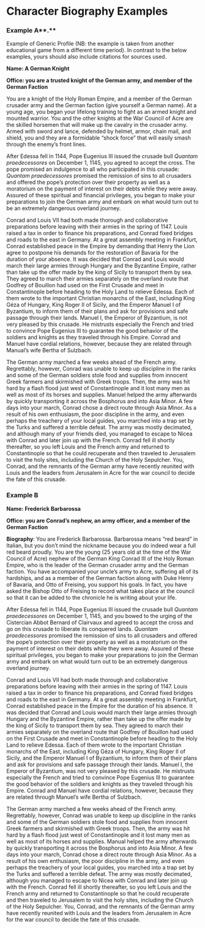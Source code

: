 # Character Biography Examples

### Example A**.**

Example of Generic Profile (NB: the example is taken from another educational game from a different time period). In contrast to the below examples, yours should also include citations for sources used.&#x20;

**Name: A German Knight**&#x20;

**Office: you are a trusted knight of the German army, and member of the German Faction**&#x20;

You are a knight of the Holy Roman Empire, and a member of the German crusader army and the German faction (give yourself a German name). At a young age, you began your lifelong training to fight as an armed knight and mounted warrior. You and the other knights at the War Council of Acre are the skilled horsemen that will make up the cavalry in the crusader army. Armed with sword and lance, defended by helmet, armor, chain mail, and shield, you and they are a formidable “shock force” that will easily smash through the enemy’s front lines.&#x20;

After Edessa fell in 1144, Pope Eugenius III issued the crusade bull _Quantam praedecessores_ on December 1, 1145, you agreed to accept the cross. The pope promised an indulgence to all who participated in this crusade: _Quantam praedecessores_ promised the remission of sins to all crusaders and offered the pope’s protection over their property as well as a moratorium on the payment of interest on their debts while they were away. Assured of these spiritual and financial privileges, you began to make your preparations to join the German army and embark on what would turn out to be an extremely dangerous overland journey.&#x20;

Conrad and Louis VII had both made thorough and collaborative preparations before leaving with their armies in the spring of 1147. Louis raised a tax in order to finance his preparations, and Conrad fixed bridges and roads to the east in Germany. At a great assembly meeting in Frankfurt, Conrad established peace in the Empire by demanding that Henry the Lion agree to postpone his demands for the restoration of Bavaria for the duration of your absence. It was decided that Conrad and Louis would march their large armies through Hungary and the Byzantine Empire, rather than take up the offer made by the king of Sicily to transport them by sea. They agreed to march their armies separately on the overland route that Godfrey of Bouillon had used on the First Crusade and meet in Constantinople before heading to the Holy Land to relieve Edessa. Each of them wrote to the important Christian monarchs of the East, including King Géza of Hungary, King Roger II of Sicily, and the Emperor Manuel I of Byzantium, to inform them of their plans and ask for provisions and safe passage through their lands. Manuel I, the Emperor of Byzantium, is not very pleased by this crusade. He mistrusts especially the French and tried to convince Pope Eugenius III to guarantee the good behavior of the soldiers and knights as they traveled through his Empire. Conrad and Manuel have cordial relations, however, because they are related through Manual’s wife Bertha of Sulzbach.&#x20;

The German army marched a few weeks ahead of the French army. Regrettably, however, Conrad was unable to keep up discipline in the ranks and some of the German soldiers stole food and supplies from innocent Greek farmers and skirmished with Greek troops. Then, the army was hit hard by a flash flood just west of Constantinople and it lost many men as well as most of its horses and supplies. Manuel helped the army afterwards by quickly transporting it across the Bosphorus and into Asia Minor. A few days into your march, Conrad chose a direct route through Asia Minor. As a result of his own enthusiasm, the poor discipline in the army, and even perhaps the treachery of your local guides, you marched into a trap set by the Turks and suffered a terrible defeat. The army was mostly decimated, and although many of your friends died, you managed to escape to Nicea with Conrad and later join up with the French. Conrad fell ill shortly thereafter, so you left Louis and the French army and returned to Constantinople so that he could recuperate and then traveled to Jerusalem to visit the holy sites, including the Church of the Holy Sepulcher. You, Conrad, and the remnants of the German army have recently reunited with Louis and the leaders from Jerusalem in Acre for the war council to decide the fate of this crusade.&#x20;

### Example B

**Name: Frederick Barbarossa**&#x20;

**Office: you are Conrad’s nephew, an army officer, and a member of the German Faction**&#x20;

**Biography**: You are Frederick Barbarossa. Barbarossa means “red beard” in Italian, but you don’t mind the nickname because you do indeed wear a full red beard proudly. You are the young (25 years old at the time of the War Council of Acre) nephew of the German King Conrad III of the Holy Roman Empire, who is the leader of the German crusader army and the German faction. You have accompanied your uncle’s army to Acre, suffering all of its hardships, and as a member of the German faction along with Duke Henry of Bavaria, and Otto of Freising, you support his goals. In fact, you have asked the Bishop Otto of Freising to record what takes place at the council so that it can be added to the chronicle he is writing about your life.&#x20;

After Edessa fell in 1144, Pope Eugenius III issued the crusade bull _Quantam praedecessores_ on December 1, 1145, and you bowed to the urging of the Cistercian Abbot Bernard of Clairvaux and agreed to accept the cross and go on this crusade to liberate its conquered lands. _Quantam praedecessores_ promised the remission of sins to all crusaders and offered the pope’s protection over their property as well as a moratorium on the payment of interest on their debts while they were away. Assured of these spiritual privileges, you began to make your preparations to join the German army and embark on what would turn out to be an extremely dangerous overland journey.&#x20;

Conrad and Louis VII had both made thorough and collaborative preparations before leaving with their armies in the spring of 1147. Louis raised a tax in order to finance his preparations, and Conrad fixed bridges and roads to the east in Germany. At a great assembly meeting in Frankfurt, Conrad established peace in the Empire for the duration of his absence. It was decided that Conrad and Louis would march their large armies through Hungary and the Byzantine Empire, rather than take up the offer made by the king of Sicily to transport them by sea. They agreed to march their armies separately on the overland route that Godfrey of Bouillon had used on the First Crusade and meet in Constantinople before heading to the Holy Land to relieve Edessa. Each of them wrote to the important Christian monarchs of the East, including King Géza of Hungary, King Roger II of Sicily, and the Emperor Manuel I of Byzantium, to inform them of their plans and ask for provisions and safe passage through their lands. Manuel I, the Emperor of Byzantium, was not very pleased by this crusade. He mistrusts especially the French and tried to convince Pope Eugenius III to guarantee the good behavior of the soldiers and knights as they traveled through his Empire. Conrad and Manuel have cordial relations, however, because they are related through Manuel’s wife Bertha of Sulzbach.&#x20;

The German army marched a few weeks ahead of the French army. Regrettably, however, Conrad was unable to keep up discipline in the ranks and some of the German soldiers stole food and supplies from innocent Greek farmers and skirmished with Greek troops. Then, the army was hit hard by a flash flood just west of Constantinople and it lost many men as well as most of its horses and supplies. Manual helped the army afterwards by quickly transporting it across the Bosphorus and into Asia Minor. A few days into your march, Conrad chose a direct route through Asia Minor. As a result of his own enthusiasm, the poor discipline in the army, and even perhaps the treachery of your local guides, you marched into a trap set by the Turks and suffered a terrible defeat. The army was mostly decimated, although you managed to escape to Nicea with Conrad and later join up with the French. Conrad fell ill shortly thereafter, so you left Louis and the French army and returned to Constantinople so that he could recuperate and then traveled to Jerusalem to visit the holy sites, including the Church of the Holy Sepulcher. You, Conrad, and the remnants of the German army have recently reunited with Louis and the leaders from Jerusalem in Acre for the war council to decide the fate of this crusade.
